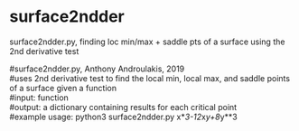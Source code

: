# surface2ndder
surface2ndder.py, finding loc min/max + saddle pts of a surface using the 2nd derivative test

#surface2ndder.py, Anthony Androulakis, 2019    
#uses 2nd derivative test to find the local min, local max, and saddle points of a surface given a function      
#input: function       
#output: a dictionary containing results for each critical point       
#example usage: python3 surface2ndder.py x\**3-12*x*y+8*y\**3      
